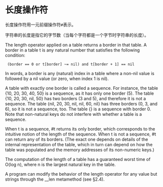 长度操作符
========

长度操作符用一元前缀操作符`#`表示。

字符串的长度是指它的字节数（当每个字符都是一个字节时字符串的长度）。

The length operator applied on a table returns a border in that table. A border in a table t is any natural number that satisfies the following condition:

     (border == 0 or t[border] ~= nil) and t[border + 1] == nil
     
In words, a border is any (natural) index in a table where a non-nil value is followed by a nil value (or zero, when index 1 is nil).

A table with exactly one border is called a sequence. For instance, the table {10, 20, 30, 40, 50} is a sequence, as it has only one border (5). The table {10, 20, 30, nil, 50} has two borders (3 and 5), and therefore it is not a sequence. The table {nil, 20, 30, nil, nil, 60, nil} has three borders (0, 3, and 6), so it is not a sequence, too. The table {} is a sequence with border 0. Note that non-natural keys do not interfere with whether a table is a sequence.

When t is a sequence, #t returns its only border, which corresponds to the intuitive notion of the length of the sequence. When t is not a sequence, #t can return any of its borders. (The exact one depends on details of the internal representation of the table, which in turn can depend on how the table was populated and the memory addresses of its non-numeric keys.)

The computation of the length of a table has a guaranteed worst time of O(log n), where n is the largest natural key in the table.

A program can modify the behavior of the length operator for any value but strings through the __len metamethod (see §2.4).

